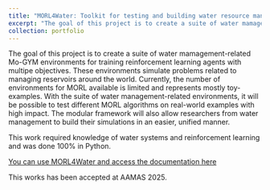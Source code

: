 ```yaml
---
title: "MORL4Water: Toolkit for testing and building water resource management simulations from scratch"
excerpt: "The goal of this project is to create a suite of water mamagement-related Mo-GYM environments for training reinforcement learning agents with multipe objectives. These environments simulate problems related to managing reservoirs around the world. Currently, the number of environments for MORL available is limited and represents mostly toy-examples. With the suite of water management-related environments, it will be possible to test different MORL algorithms on real-world examples with high impact. The modular framework will also allow researchers from water management to build their simulations in an easier, unified manner"
collection: portfolio
---
```


The goal of this project is to create a suite of water mamagement-related Mo-GYM environments for training reinforcement learning agents with multipe objectives. These environments simulate problems related to managing reservoirs around the world. Currently, the number of environments for MORL available is limited and represents mostly toy-examples. With the suite of water management-related environments, it will be possible to test different MORL algorithms on real-world examples with high impact. The modular framework will also allow researchers from water management to build their simulations in an easier, unified manner.

This work required knowledge of water systems and reinforcement learning and was done 100% in Python.

[You can use MORL4Water and access the documentation here](https://osikazuzanna.github.io/morl4water/)

This works has been accepted at AAMAS 2025.
